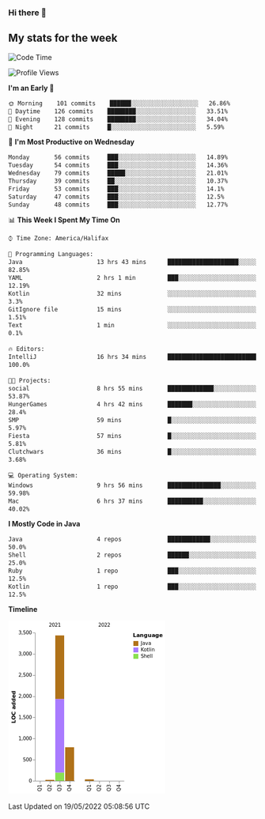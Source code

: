 ### Hi there 👋

## My stats for the week
<!--START_SECTION:waka-->
![Code Time](http://img.shields.io/badge/Code%20Time-204%20hrs%2035%20mins-blue)

![Profile Views](http://img.shields.io/badge/Profile%20Views-1-blue)

**I'm an Early 🐤** 

```text
🌞 Morning    101 commits    ██████░░░░░░░░░░░░░░░░░░░   26.86% 
🌆 Daytime    126 commits    ████████░░░░░░░░░░░░░░░░░   33.51% 
🌃 Evening    128 commits    ████████░░░░░░░░░░░░░░░░░   34.04% 
🌙 Night      21 commits     █░░░░░░░░░░░░░░░░░░░░░░░░   5.59%

```
📅 **I'm Most Productive on Wednesday** 

```text
Monday       56 commits     ███░░░░░░░░░░░░░░░░░░░░░░   14.89% 
Tuesday      54 commits     ███░░░░░░░░░░░░░░░░░░░░░░   14.36% 
Wednesday    79 commits     █████░░░░░░░░░░░░░░░░░░░░   21.01% 
Thursday     39 commits     ██░░░░░░░░░░░░░░░░░░░░░░░   10.37% 
Friday       53 commits     ███░░░░░░░░░░░░░░░░░░░░░░   14.1% 
Saturday     47 commits     ███░░░░░░░░░░░░░░░░░░░░░░   12.5% 
Sunday       48 commits     ███░░░░░░░░░░░░░░░░░░░░░░   12.77%

```


📊 **This Week I Spent My Time On** 

```text
⌚︎ Time Zone: America/Halifax

💬 Programming Languages: 
Java                     13 hrs 43 mins      ████████████████████░░░░░   82.85% 
YAML                     2 hrs 1 min         ███░░░░░░░░░░░░░░░░░░░░░░   12.19% 
Kotlin                   32 mins             ░░░░░░░░░░░░░░░░░░░░░░░░░   3.3% 
GitIgnore file           15 mins             ░░░░░░░░░░░░░░░░░░░░░░░░░   1.51% 
Text                     1 min               ░░░░░░░░░░░░░░░░░░░░░░░░░   0.1%

🔥 Editors: 
IntelliJ                 16 hrs 34 mins      █████████████████████████   100.0%

🐱‍💻 Projects: 
social                   8 hrs 55 mins       █████████████░░░░░░░░░░░░   53.87% 
HungerGames              4 hrs 42 mins       ███████░░░░░░░░░░░░░░░░░░   28.4% 
SMP                      59 mins             █░░░░░░░░░░░░░░░░░░░░░░░░   5.97% 
Fiesta                   57 mins             █░░░░░░░░░░░░░░░░░░░░░░░░   5.81% 
Clutchwars               36 mins             █░░░░░░░░░░░░░░░░░░░░░░░░   3.68%

💻 Operating System: 
Windows                  9 hrs 56 mins       ███████████████░░░░░░░░░░   59.98% 
Mac                      6 hrs 37 mins       ██████████░░░░░░░░░░░░░░░   40.02%

```

**I Mostly Code in Java** 

```text
Java                     4 repos             ████████████░░░░░░░░░░░░░   50.0% 
Shell                    2 repos             ██████░░░░░░░░░░░░░░░░░░░   25.0% 
Ruby                     1 repo              ███░░░░░░░░░░░░░░░░░░░░░░   12.5% 
Kotlin                   1 repo              ███░░░░░░░░░░░░░░░░░░░░░░   12.5%

```


**Timeline**

![Chart not found](https://raw.githubusercontent.com/lyndseyy/lyndseyy/main/charts/bar_graph.png) 


 Last Updated on 19/05/2022 05:08:56 UTC
<!--END_SECTION:waka-->